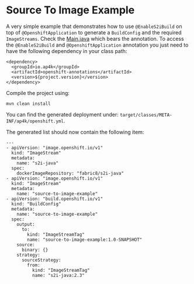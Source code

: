 # Source To Image Example 

A very simple example that demonstrates how to use `@EnableS2iBuild` on top of `@OpenshiftApplication` to generate a `BuildConfig` and the required `ImageStreams`.
Check the [Main.java](src/main/java/io/ap4k/examples/openshift/Main.java) which bears the annotation.
To access the `@EnableS2iBuild` and `@OpenshiftApplication` annotation you just need to have the following dependency in your
class path:

    <dependency>
      <groupId>io.ap4k</groupId>
      <artifactId>openshift-annotations</artifactId>
      <version>${project.version}</version>
    </dependency>
    
Compile the project using:

    mvn clean install
    
You can find the generated deployment under: `target/classes/META-INF/ap4k/openshift.yml`.

The generated list should now contain the following item:

    ---
    - apiVersion: "image.openshift.io/v1"
      kind: "ImageStream"
      metadata:
        name: "s2i-java"
      spec:
        dockerImageRepository: "fabric8/s2i-java"
    - apiVersion: "image.openshift.io/v1"
      kind: "ImageStream"
      metadata:
        name: "source-to-image-example"
    - apiVersion: "build.openshift.io/v1"
      kind: "BuildConfig"
      metadata:
        name: "source-to-image-example"
      spec:
        output:
          to:
            kind: "ImageStreamTag"
            name: "source-to-image-example:1.0-SNAPSHOT"
        source:
          binary: {}
        strategy:
          sourceStrategy:
            from:
              kind: "ImageStreamTag"
              name: "s2i-java:2.3"
    
